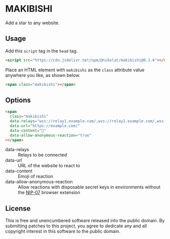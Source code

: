 # MAKIBISHI

Add a star to any website.

## Usage

Add this `script` tag in the `head` tag.

```html
<script src="https://cdn.jsdelivr.net/npm/@nikolat/makibishi@0.1.6"></script>
```

Place an HTML element with `makibishi` as the `class` attribute value anywhere you like, as shown below.

```html
<span class="makibishi"></span>
```

## Options

```html
<span
  class="makibishi"
  data-relays="wss://relay1.example.com/,wss://relay2.example.com/,wss://relay3.example.com/"
  data-url="https://example.com/"
  data-content="🤙"
  data-allow-anonymous-reaction="true"
></span>
```

<dl>
  <dt>data-relays</dt>
  <dd>Relays to be connected</dd>
  <dt>data-url</dt>
  <dd>URL of the website to react to</dd>
  <dt>data-content</dt>
  <dd>Emoji of reaction</dd>
  <dt>data-allow-anonymous-reaction</dt>
  <dd>Allow reactions with disposable secret keys in environments without the <a href="https://github.com/nostr-protocol/nips/blob/master/07.md">NIP-07</a> browser extension</dd>
</dl>

## License

This is free and unencumbered software released into the public domain.
By submitting patches to this project, you agree to dedicate any and all copyright interest in this software to the public domain.
